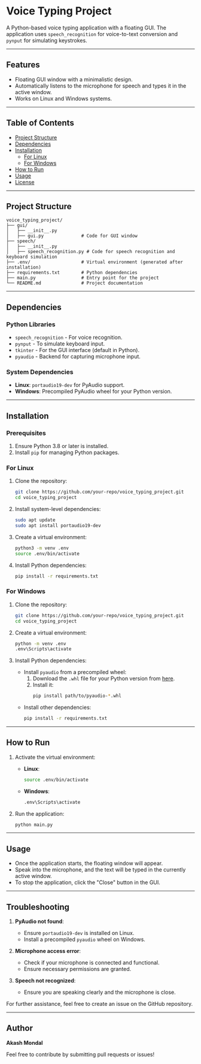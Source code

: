 
# Voice Typing Project

A Python-based voice typing application with a floating GUI. The application uses `speech_recognition` for voice-to-text conversion and `pynput` for simulating keystrokes.

---

## Features
- Floating GUI window with a minimalistic design.
- Automatically listens to the microphone for speech and types it in the active window.
- Works on Linux and Windows systems.

---

## Table of Contents
- [Project Structure](#project-structure)
- [Dependencies](#dependencies)
- [Installation](#installation)
  - [For Linux](#for-linux)
  - [For Windows](#for-windows)
- [How to Run](#how-to-run)
- [Usage](#usage)
- [License](#license)

---

## Project Structure
```
voice_typing_project/
├── gui/
│   ├── __init__.py
│   ├── gui.py              # Code for GUI window
├── speech/
│   ├── __init__.py
│   ├── speech_recognition.py # Code for speech recognition and keyboard simulation
├── .env/                   # Virtual environment (generated after installation)
├── requirements.txt        # Python dependencies
├── main.py                 # Entry point for the project
└── README.md               # Project documentation
```

---

## Dependencies

### Python Libraries
- `speech_recognition` - For voice recognition.
- `pynput` - To simulate keyboard input.
- `tkinter` - For the GUI interface (default in Python).
- `pyaudio` - Backend for capturing microphone input.

### System Dependencies
- **Linux**: `portaudio19-dev` for PyAudio support.
- **Windows**: Precompiled PyAudio wheel for your Python version.

---

## Installation

### Prerequisites
1. Ensure Python 3.8 or later is installed.
2. Install `pip` for managing Python packages.

### For Linux

1. Clone the repository:
   ```bash
   git clone https://github.com/your-repo/voice_typing_project.git
   cd voice_typing_project
   ```

2. Install system-level dependencies:
   ```bash
   sudo apt update
   sudo apt install portaudio19-dev
   ```

3. Create a virtual environment:
   ```bash
   python3 -m venv .env
   source .env/bin/activate
   ```

4. Install Python dependencies:
   ```bash
   pip install -r requirements.txt
   ```

### For Windows

1. Clone the repository:
   ```bash
   git clone https://github.com/your-repo/voice_typing_project.git
   cd voice_typing_project
   ```

2. Create a virtual environment:
   ```bash
   python -m venv .env
   .env\Scripts\activate
   ```

3. Install Python dependencies:
   - Install `pyaudio` from a precompiled wheel:
     1. Download the `.whl` file for your Python version from [here](https://www.lfd.uci.edu/~gohlke/pythonlibs/#pyaudio).
     2. Install it:
        ```bash
        pip install path/to/pyaudio‑*.whl
        ```
   - Install other dependencies:
     ```bash
     pip install -r requirements.txt
     ```

---

## How to Run

1. Activate the virtual environment:
   - **Linux**:
     ```bash
     source .env/bin/activate
     ```
   - **Windows**:
     ```bash
     .env\Scripts\activate
     ```

2. Run the application:
   ```bash
   python main.py
   ```

---

## Usage

- Once the application starts, the floating window will appear.
- Speak into the microphone, and the text will be typed in the currently active window.
- To stop the application, click the "Close" button in the GUI.

---

## Troubleshooting

1. **PyAudio not found**:
   - Ensure `portaudio19-dev` is installed on Linux.
   - Install a precompiled `pyaudio` wheel on Windows.

2. **Microphone access error**:
   - Check if your microphone is connected and functional.
   - Ensure necessary permissions are granted.

3. **Speech not recognized**:
   - Ensure you are speaking clearly and the microphone is close.

For further assistance, feel free to create an issue on the GitHub repository.

---

## Author

**Akash Mondal**

Feel free to contribute by submitting pull requests or issues!
